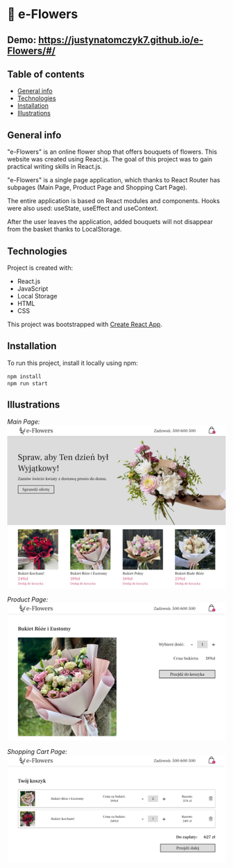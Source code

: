 # 🌺 e-Flowers

## Demo: https://justynatomczyk7.github.io/e-Flowers/#/

## Table of contents

- [General info](#general-info)
- [Technologies](#technologies)
- [Installation](#installation)
- [Illustrations](#illustrations)

## General info

"e-Flowers" is an online flower shop that offers bouquets of flowers. This website was created using React.js.
The goal of this project was to gain practical writing skills in React.js.

"e-Flowers" is a single page application, which thanks to React Router has subpages (Main Page, Product Page and Shopping Cart Page).

The entire application is based on React modules and components. Hooks were also used: useState, useEffect and useContext.

After the user leaves the application, added bouquets will not disappear from the basket thanks to LocalStorage.

## Technologies

Project is created with:

- React.js
- JavaScript
- Local Storage
- HTML
- CSS

This project was bootstrapped with [Create React App](https://github.com/facebook/create-react-app).

## Installation

To run this project, install it locally using npm:

```
npm install
npm run start
```

## Illustrations

_Main Page:_
![e-Flowers Image](/src/img/e-flowers-img1.png)

_Product Page:_
![e-Flowers Image](/src/img/e-flowers-img2.png)

_Shopping Cart Page:_
![e-Flowers Image](/src/img/e-flowers-img3.png)
